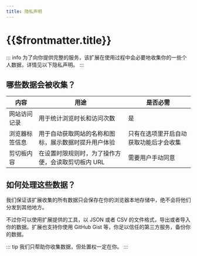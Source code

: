 ```yaml
---
title: 隐私声明
---
```


# {{$frontmatter.title}}

::: info
为了向你提供完整的服务，该扩展在使用过程中会必要地收集你的一些个人数据，详情见以下隐私声明。
:::

## 哪些数据会被收集？

| 内容           | 用途                                                 | 是否必需                               |
| -------------- | ---------------------------------------------------- | -------------------------------------- |
| 网站访问记录   | 用于统计浏览时长和访问次数                           | 是                                     |
| 浏览器标签信息 | 用于自动获取网站的名称和图标，展示数据时提升用户体验 | 只有在选项里开启自动获取功能后才会收集 |
| 剪切板内容     | 在设置时限规则时，为了操作方便，会读取剪切板内 URL   | 需要用户手动同意                       |

## 如何处理这些数据？

我们保证该扩展收集的所有数据只会保存在你的浏览器本地存储中，绝不会将他们分发到其他地方。

不过你可以使用扩展提供的工具，以 JSON 或者 CSV 的文件格式，导出或者导入你的数据。扩展也支持你使用 GitHub Gist 等，你足以信任的第三方服务，备份你的数据。

::: tip
我们只帮助你收集数据，但处置权一定在你。
:::
